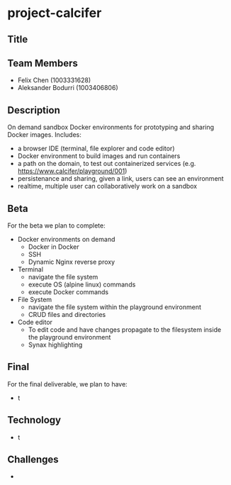 # project-calcifer

## Title

## Team Members

- Felix Chen (1003331628)
- Aleksander Bodurri (1003406806)

## Description

On demand sandbox Docker environments for prototyping and sharing Docker images. Includes:

- a browser IDE (terminal, file explorer and code editor)
- Docker environment to build images and run containers
- a path on the domain, to test out containerized services (e.g. https://www.calcifer/playground/001)
- persistenance and sharing, given a link, users can see an environment
- realtime, multiple user can collaboratively work on a sandbox

## Beta

For the beta we plan to complete:

- Docker environments on demand
  - Docker in Docker
  - SSH
  - Dynamic Nginx reverse proxy
- Terminal
  - navigate the file system
  - execute OS (alpine linux) commands
  - execute Docker commands
- File System
  - navigate the file system within the playground environment
  - CRUD files and directories
- Code editor
  - To edit code and have changes propagate to the filesystem inside the playground environment
  - Synax highlighting

## Final

For the final deliverable, we plan to have:

- t

## Technology

- t

## Challenges

-
